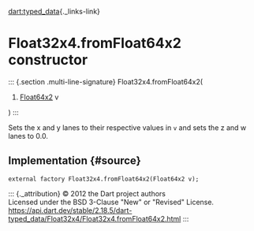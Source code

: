 [dart:typed\_data](../../dart-typed_data/dart-typed_data-library){._links-link}

Float32x4.fromFloat64x2 constructor
===================================

::: {.section .multi-line-signature}
Float32x4.fromFloat64x2(

1.  [Float64x2](../float64x2-class) v

)
:::

Sets the x and y lanes to their respective values in `v` and sets the z
and w lanes to 0.0.

Implementation {#source}
--------------

``` {.language-dart data-language="dart"}
external factory Float32x4.fromFloat64x2(Float64x2 v);
```

::: {._attribution}
© 2012 the Dart project authors\
Licensed under the BSD 3-Clause \"New\" or \"Revised\" License.\
<https://api.dart.dev/stable/2.18.5/dart-typed_data/Float32x4/Float32x4.fromFloat64x2.html>
:::
